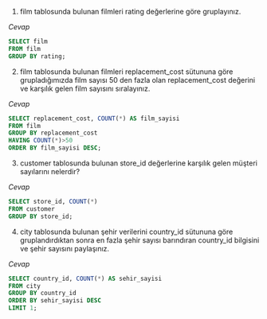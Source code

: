 1. film tablosunda bulunan filmleri rating değerlerine göre gruplayınız.

*Cevap*
```sql
SELECT film
FROM film
GROUP BY rating;
```

2. film tablosunda bulunan filmleri replacement_cost sütununa göre grupladığımızda film sayısı 50 den fazla olan replacement_cost değerini ve karşılık gelen film sayısını sıralayınız.

*Cevap*
```sql
SELECT replacement_cost, COUNT(*) AS film_sayisi
FROM film
GROUP BY replacement_cost
HAVING COUNT(*)>50
ORDER BY film_sayisi DESC;
```

3. customer tablosunda bulunan store_id değerlerine karşılık gelen müşteri sayılarını nelerdir? 

*Cevap*
```sql
SELECT store_id, COUNT(*)
FROM customer
GROUP BY store_id;
```

4. city tablosunda bulunan şehir verilerini country_id sütununa göre gruplandırdıktan sonra en fazla şehir sayısı barındıran country_id bilgisini ve şehir sayısını paylaşınız.

*Cevap*
```sql
SELECT country_id, COUNT(*) AS sehir_sayisi
FROM city
GROUP BY country_id
ORDER BY sehir_sayisi DESC
LIMIT 1;
```